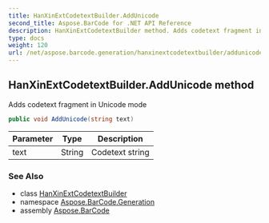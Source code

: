 ```yaml
---
title: HanXinExtCodetextBuilder.AddUnicode
second_title: Aspose.BarCode for .NET API Reference
description: HanXinExtCodetextBuilder method. Adds codetext fragment in Unicode mode
type: docs
weight: 120
url: /net/aspose.barcode.generation/hanxinextcodetextbuilder/addunicode/
---
```

## HanXinExtCodetextBuilder.AddUnicode method

Adds codetext fragment in Unicode mode

```csharp
public void AddUnicode(string text)
```

| Parameter | Type | Description |
| --- | --- | --- |
| text | String | Codetext string |

### See Also

* class [HanXinExtCodetextBuilder](../)
* namespace [Aspose.BarCode.Generation](../../../aspose.barcode.generation/)
* assembly [Aspose.BarCode](../../../)


